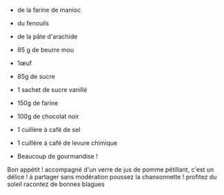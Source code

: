 
- de la farine de manioc

-  du fenouils
- de la pâte d'arachide
- 85 g de beurre mou
- 1œuf
- 85g de sucre
- 1 sachet de sucre vanillé
- 150g de farine
- 100g de chocolat noir
- 1 cuillère à café de sel
- 1 cuillère à café de levure chimique



- Beaucoup de gourmandise !

Bon appétit !
accompagné d'un verre de jus de pomme pétillant, c'est un délice !
à partager sans modération
poussez la chansonnette !
profitez du soleil
racontez de bonnes blagues
